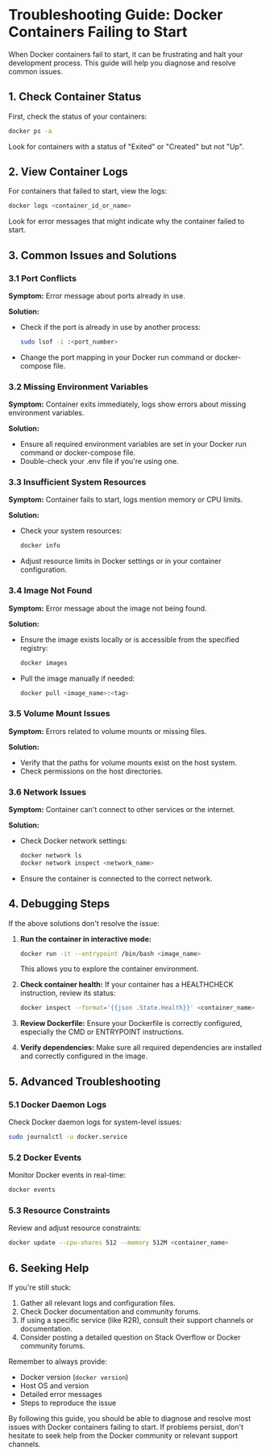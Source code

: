 # Troubleshooting Guide: Docker Containers Failing to Start

When Docker containers fail to start, it can be frustrating and halt your development process. This guide will help you diagnose and resolve common issues.

## 1. Check Container Status

First, check the status of your containers:

```bash
docker ps -a
```

Look for containers with a status of "Exited" or "Created" but not "Up".

## 2. View Container Logs

For containers that failed to start, view the logs:

```bash
docker logs <container_id_or_name>
```

Look for error messages that might indicate why the container failed to start.

## 3. Common Issues and Solutions

### 3.1 Port Conflicts

**Symptom:** Error message about ports already in use.

**Solution:**
- Check if the port is already in use by another process:
  ```bash
  sudo lsof -i :<port_number>
  ```
- Change the port mapping in your Docker run command or docker-compose file.

### 3.2 Missing Environment Variables

**Symptom:** Container exits immediately, logs show errors about missing environment variables.

**Solution:**
- Ensure all required environment variables are set in your Docker run command or docker-compose file.
- Double-check your .env file if you're using one.

### 3.3 Insufficient System Resources

**Symptom:** Container fails to start, logs mention memory or CPU limits.

**Solution:**
- Check your system resources:
  ```bash
  docker info
  ```
- Adjust resource limits in Docker settings or in your container configuration.

### 3.4 Image Not Found

**Symptom:** Error message about the image not being found.

**Solution:**
- Ensure the image exists locally or is accessible from the specified registry:
  ```bash
  docker images
  ```
- Pull the image manually if needed:
  ```bash
  docker pull <image_name>:<tag>
  ```

### 3.5 Volume Mount Issues

**Symptom:** Errors related to volume mounts or missing files.

**Solution:**
- Verify that the paths for volume mounts exist on the host system.
- Check permissions on the host directories.

### 3.6 Network Issues

**Symptom:** Container can't connect to other services or the internet.

**Solution:**
- Check Docker network settings:
  ```bash
  docker network ls
  docker network inspect <network_name>
  ```
- Ensure the container is connected to the correct network.

## 4. Debugging Steps

If the above solutions don't resolve the issue:

1. **Run the container in interactive mode:**
   ```bash
   docker run -it --entrypoint /bin/bash <image_name>
   ```
   This allows you to explore the container environment.

2. **Check container health:**
   If your container has a HEALTHCHECK instruction, review its status:
   ```bash
   docker inspect --format='{{json .State.Health}}' <container_name>
   ```

3. **Review Dockerfile:**
   Ensure your Dockerfile is correctly configured, especially the CMD or ENTRYPOINT instructions.

4. **Verify dependencies:**
   Make sure all required dependencies are installed and correctly configured in the image.

## 5. Advanced Troubleshooting

### 5.1 Docker Daemon Logs

Check Docker daemon logs for system-level issues:

```bash
sudo journalctl -u docker.service
```

### 5.2 Docker Events

Monitor Docker events in real-time:

```bash
docker events
```

### 5.3 Resource Constraints

Review and adjust resource constraints:

```bash
docker update --cpu-shares 512 --memory 512M <container_name>
```

## 6. Seeking Help

If you're still stuck:

1. Gather all relevant logs and configuration files.
2. Check Docker documentation and community forums.
3. If using a specific service (like R2R), consult their support channels or documentation.
4. Consider posting a detailed question on Stack Overflow or Docker community forums.

Remember to always provide:
- Docker version (`docker version`)
- Host OS and version
- Detailed error messages
- Steps to reproduce the issue

By following this guide, you should be able to diagnose and resolve most issues with Docker containers failing to start. If problems persist, don't hesitate to seek help from the Docker community or relevant support channels.